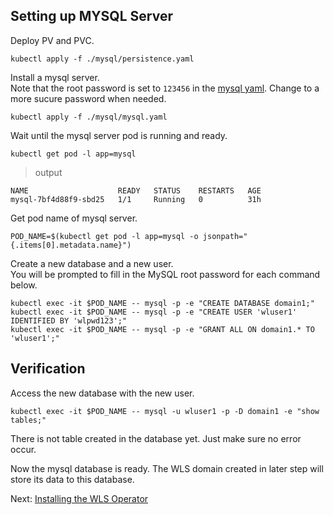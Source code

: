 ## Setting up MYSQL Server
Deploy PV and PVC.
```
kubectl apply -f ./mysql/persistence.yaml
```
Install a mysql server.   
Note that the root password is set to `123456` in the [mysql yaml](../mysql/mysql.yaml). Change to a more sucure password when needed.
```
kubectl apply -f ./mysql/mysql.yaml
```
Wait until the mysql server pod is running and ready.
```
kubectl get pod -l app=mysql
```
> output
```
NAME                    READY   STATUS    RESTARTS   AGE
mysql-7bf4d88f9-sbd25   1/1     Running   0          31h
```
Get pod name of mysql server.
```
POD_NAME=$(kubectl get pod -l app=mysql -o jsonpath="{.items[0].metadata.name}")
```
Create a new database and a new user.  
You will be prompted to fill in the MySQL root password for each command below.
```
kubectl exec -it $POD_NAME -- mysql -p -e "CREATE DATABASE domain1;"
kubectl exec -it $POD_NAME -- mysql -p -e "CREATE USER 'wluser1' IDENTIFIED BY 'wlpwd123';"
kubectl exec -it $POD_NAME -- mysql -p -e "GRANT ALL ON domain1.* TO 'wluser1';"
```

## Verification
Access the new database with the new user.
```
kubectl exec -it $POD_NAME -- mysql -u wluser1 -p -D domain1 -e "show tables;"
```
There is not table created in the database yet. Just make sure no error occur.

Now the mysql database is ready. The WLS domain created in later step will store its data to this database.  

Next: [Installing the WLS Operator](03-wls-operator.md)
